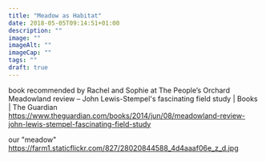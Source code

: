 ```yaml
---
title: "Meadow as Habitat"
date: 2018-05-05T09:14:51+01:00
description: ""
image: ""
imageAlt: ""
imageCap: ""
tags: ""
draft: true
---
```


book recommended by Rachel and Sophie at The People’s Orchard
Meadowland review – John Lewis-Stempel's fascinating field study | Books | The Guardian
https://www.theguardian.com/books/2014/jun/08/meadowland-review-john-lewis-stempel-fascinating-field-study

our "meadow"
https://farm1.staticflickr.com/827/28020844588_4d4aaaf06e_z_d.jpg
